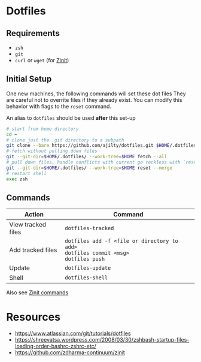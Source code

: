 # Dotfiles

## Requirements

- `zsh`
- `git`
- `curl` or `wget` (for [Zinit](https://github.com/zdharma-continuum/zinit))

## Initial Setup

One new machines, the following commands will set these dot files
They are careful not to overrite files if they already exist.
You can modify this behavior with flags to the `reset` command.

An alias to `dotfiles` should be used **after** this set-up

```bash
# start from home directory
cd ~
# clone just the .git directory to a subpath
git clone --bare https://github.com/ajilty/dotfiles.git $HOME/.dotfiles
# fetch without pulling down files
git --git-dir=$HOME/.dotfiles/ --work-tree=$HOME fetch --all
# pull down files, handle conflicts with current go reckless with `reset --hard`
git --git-dir=$HOME/.dotfiles/ --work-tree=$HOME reset --merge
# restart shell
exec zsh
```

## Commands

| Action                | Command                                                                 |
|-----------------------|-------------------------------------------------------------------------|
| View tracked files    | `dotfiles-tracked`                                                      |
| Add tracked files     | `dotfiles add -f <file or directory to add>`<br>`dotfiles commit <msg>`<br>`dotfiles push`                                                                                             |
| Update     | `dotfiles-update`                                                                  |
| Shell    | `dotfiles-shell`                                                         |

Also see [Zinit commands](https://github.com/zdharma-continuum/zinit?tab=readme-ov-file#zinit-commands)

# Resources

- https://www.atlassian.com/git/tutorials/dotfiles
- https://shreevatsa.wordpress.com/2008/03/30/zshbash-startup-files-loading-order-bashrc-zshrc-etc/
- https://github.com/zdharma-continuum/zinit
